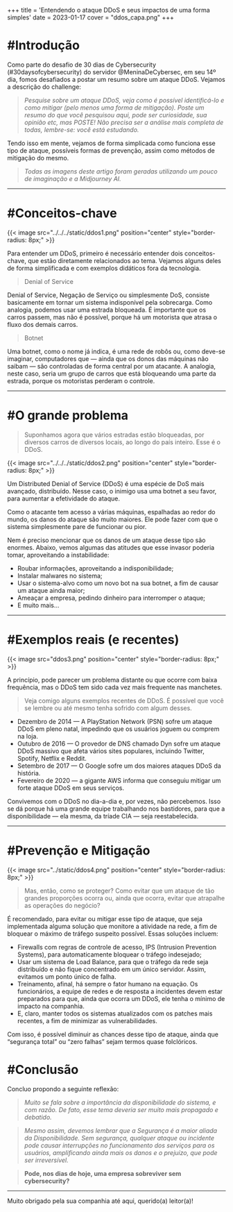 +++
title = 'Entendendo o ataque DDoS e seus impactos de uma forma simples'
date = 2023-01-17
cover = "ddos_capa.png"
+++

# #Introdução
Como parte do desafio de 30 dias de Cybersecurity (#30daysofcybersecurity) do servidor @MeninaDeCybersec, em seu 14º dia, fomos desafiados a postar um resumo sobre um ataque DDoS. Vejamos a descrição do challenge:

>_Pesquise sobre um ataque DDoS, veja como é possível identificá-lo e como mitigar (pelo menos uma forma de mitigação). Poste um resumo do que você pesquisou aqui, pode ser curiosidade, sua opinião etc, mas POSTE! Não precisa ser a análise mais completa de todas, lembre-se: você está estudando._

Tendo isso em mente, vejamos de forma simplicada como funciona esse tipo de ataque, possíveis formas de prevenção, assim como métodos de mitigação do mesmo.

>_Todas as imagens deste artigo foram geradas utilizando um pouco de imaginação e a Midjourney AI._
___
# #Conceitos-chave
{{< image src="../../../static/ddos1.png" position="center" style="border-radius: 8px;" >}}

Para entender um DDoS, primeiro é necessário entender dois conceitos-chave, que estão diretamente relacionados ao tema. Vejamos alguns deles de forma simplificada e com exemplos didáticos fora da tecnologia.

>Denial of Service

Denial of Service, Negação de Serviço ou simplesmente DoS, consiste basicamente em tornar um sistema indisponível pela sobrecarga. Como analogia, podemos usar uma estrada bloqueada. É importante que os carros passem, mas não é possível, porque há um motorista que atrasa o fluxo dos demais carros.

>Botnet

Uma botnet, como o nome já indica, é uma rede de robôs ou, como deve-se imaginar, computadores que — ainda que os donos das máquinas não saibam — são controladas de forma central por um atacante. A analogia, neste caso, seria um grupo de carros que está bloqueando uma parte da estrada, porque os motoristas perderam o controle.
___

# #O grande problema
>Suponhamos agora que vários estradas estão bloqueadas, por diversos carros de diversos locais, ao longo do país inteiro. Esse é o DDoS.

{{< image src="../../../static/ddos2.png" position="center" style="border-radius: 8px;" >}}

Um Distributed Denial of Service (DDoS) é uma espécie de DoS mais avançado, distribuído. Nesse caso, o inimigo usa uma botnet a seu favor, para aumentar a efetividade do ataque.

Como o atacante tem acesso a várias máquinas, espalhadas ao redor do mundo, os danos do ataque são muito maiores. Ele pode fazer com que o sistema simplesmente pare de funcionar ou pior.

Nem é preciso mencionar que os danos de um ataque desse tipo são enormes. Abaixo, vemos algumas das atitudes que esse invasor poderia tomar, aproveitando a instabilidade:

- Roubar informações, aproveitando a indisponibilidade;
- Instalar malwares no sistema;
- Usar o sistema-alvo como um novo bot na sua botnet, a fim de causar um ataque ainda maior;
- Ameaçar a empresa, pedindo dinheiro para interromper o ataque;
- E muito mais…
___

# #Exemplos reais (e recentes)
{{< image src="ddos3.png" position="center" style="border-radius: 8px;" >}}

A princípio, pode parecer um problema distante ou que ocorre com baixa frequência, mas o DDoS tem sido cada vez mais frequente nas manchetes.

>Veja comigo alguns exemplos recentes de DDoS. É possível que você se lembre ou até mesmo tenha sofrido com algum desses.

- Dezembro de 2014 — A PlayStation Network (PSN) sofre um ataque DDoS em pleno natal, impedindo que os usuários joguem ou comprem na loja.
- Outubro de 2016 — O provedor de DNS chamado Dyn sofre um ataque DDoS massivo que afeta vários sites populares, incluindo Twitter, Spotify, Netflix e Reddit.
- Setembro de 2017 — O Google sofre um dos maiores ataques DDoS da história.
- Fevereiro de 2020 — a gigante AWS informa que conseguiu mitigar um forte ataque DDoS em seus serviços.

Convivemos com o DDoS no dia-a-dia e, por vezes, não percebemos. Isso se dá porque há uma grande equipe trabalhando nos bastidores, para que a disponibilidade — ela mesma, da tríade CIA — seja reestabelecida.
___

# #Prevenção e Mitigação
{{< image src="../static/ddos4.png" position="center" style="border-radius: 8px;" >}}

>Mas, então, como se proteger? Como evitar que um ataque de tão grandes proporções ocorra ou, ainda que ocorra, evitar que atrapalhe as operações do negócio?

É recomendado, para evitar ou mitigar esse tipo de ataque, que seja implementada alguma solução que monitore a atividade na rede, a fim de bloquear o máximo de tráfego suspeito possível. Essas soluções incluem:

- Firewalls com regras de controle de acesso, IPS (Intrusion Prevention Systems), para automaticamente bloquear o tráfego indesejado;
- Usar um sistema de Load Balance, para que o tráfego da rede seja distribuído e não fique concentrado em um único servidor. Assim, evitamos um ponto único de falha.
- Treinamento, afinal, há sempre o fator humano na equação. Os funcionários, a equipe de redes e de resposta a incidentes devem estar preparados para que, ainda que ocorra um DDoS, ele tenha o mínimo de impacto na companhia.
- E, claro, manter todos os sistemas atualizados com os patches mais recentes, a fim de minimizar as vulnerabilidades.

Com isso, é possível diminuir as chances desse tipo de ataque, ainda que “segurança total” ou “zero falhas” sejam termos quase folclóricos.

# #Conclusão
Concluo propondo a seguinte reflexão:

>_Muito se fala sobre a importância da disponibilidade do sistema, e com razão. De fato, esse tema deveria ser muito mais propagado e debatido._

>_Mesmo assim, devemos lembrar que a Segurança é a maior aliada da Disponibilidade. Sem segurança, qualquer ataque ou incidente pode causar interrupções no funcionamento dos serviços para os usuários, amplificando ainda mais os danos e o prejuízo, que pode ser irreversível._

>**Pode, nos dias de hoje, uma empresa sobreviver sem cybersecurity?**
___
Muito obrigado pela sua companhia até aqui, querido(a) leitor(a)! 